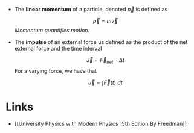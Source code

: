 * The **linear momentum** of a particle, denoted $\vec{p}$ is defined as 
  
  $$
  \vec{p} = m\vec{v}
  $$
  *Momentum quantifies motion*.

* The **impulse** of an external force us defined as the product of the net external force and the time interval
  
  $$
  \vec{J} = \vec F_\text{net} \ \cdot \Delta t
  $$
  For a varying force, we have that 
  
  $$
  \vec{J} = \int \vec{F} (t) \ dt
  $$



# Links
* [[University Physics with Modern Physics 15th Edition By Freedman]]
